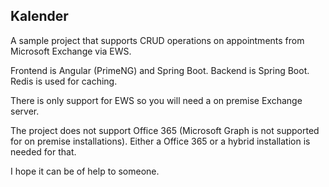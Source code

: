 ## Kalender
A sample project that supports CRUD operations on appointments from Microsoft Exchange via EWS.

Frontend is Angular (PrimeNG) and Spring Boot. Backend is Spring Boot. Redis is used for caching.

There is only support for EWS so you will need a on premise Exchange server. 

The project does not support Office 365 (Microsoft Graph is not supported for on premise installations). Either a Office 365 or a hybrid installation is needed for that.

I hope it can be of help to someone.
